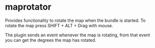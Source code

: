 # maprotator

Provides functionality to rotate the map when the bundle is started. To rotate the map press SHIFT + ALT + Drag with mouse.

The plugin sends an event whenever the map is rotating, from that event you can get the degrees the map has rotated.
